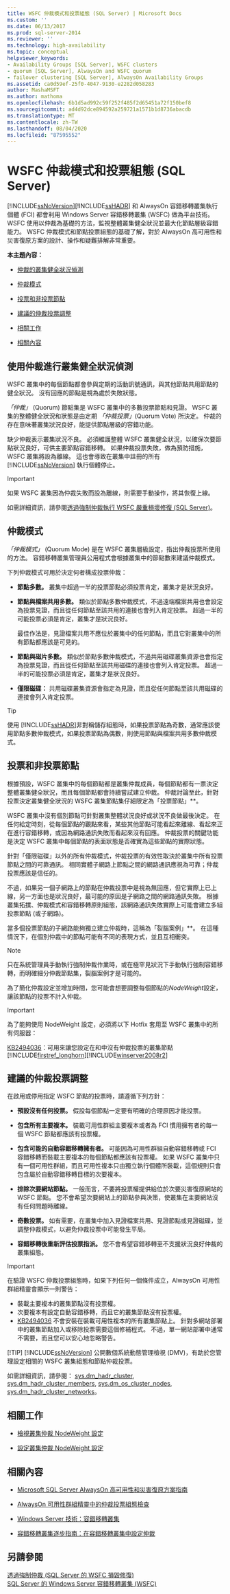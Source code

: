 ```yaml
---
title: WSFC 仲裁模式和投票組態 (SQL Server) | Microsoft Docs
ms.custom: ''
ms.date: 06/13/2017
ms.prod: sql-server-2014
ms.reviewer: ''
ms.technology: high-availability
ms.topic: conceptual
helpviewer_keywords:
- Availability Groups [SQL Server], WSFC clusters
- quorum [SQL Server], AlwaysOn and WSFC quorum
- failover clustering [SQL Server], AlwaysOn Availability Groups
ms.assetid: ca0d59ef-25f0-4047-9130-e2282d058283
author: MashaMSFT
ms.author: mathoma
ms.openlocfilehash: 6b1d5ad992c59f252f485f2d65451a72f150bef8
ms.sourcegitcommit: ad4d92dce894592a259721a1571b1d8736abacdb
ms.translationtype: MT
ms.contentlocale: zh-TW
ms.lasthandoff: 08/04/2020
ms.locfileid: "87595552"
---
```

# <a name="wsfc-quorum-modes-and-voting-configuration-sql-server"></a>WSFC 仲裁模式和投票組態 (SQL Server)
  [!INCLUDE[ssNoVersion](../../../includes/ssnoversion-md.md)][!INCLUDE[ssHADR](../../../includes/sshadr-md.md)] 和 AlwaysOn 容錯移轉叢集執行個體 (FCI) 都會利用 Windows Server 容錯移轉叢集 (WSFC) 做為平台技術。  WSFC 使用以仲裁為基礎的方法，監視整體叢集健全狀況並最大化節點層級容錯能力。 WSFC 仲裁模式和節點投票組態的基礎了解，對於 AlwaysOn 高可用性和災害復原方案的設計、操作和疑難排解非常重要。  
  
 **本主題內容：**  
  
-   [仲裁的叢集健全狀況偵測](#ClusterHealthDetectionbyQuorum)  
  
-   [仲裁模式](#QuorumModes)  
  
-   [投票和非投票節點](#VotingandNonVotingNodes)  
  
-   [建議的仲裁投票調整](#RecommendedAdjustmentstoQuorumVoting)  
  
-   [相關工作](#RelatedTasks)  
  
-   [相關內容](#RelatedContent)  
  
##  <a name="cluster-health-detection-by-quorum"></a><a name="ClusterHealthDetectionbyQuorum"></a> 使用仲裁進行叢集健全狀況偵測  
 WSFC 叢集中的每個節點都會參與定期的活動訊號通訊，與其他節點共用節點的健全狀況。 沒有回應的節點是視為處於失敗狀態。  
  
 *「仲裁」* (Quorum) 節點集是 WSFC 叢集中的多數投票節點和見證。 WSFC 叢集的整體健全狀況和狀態是由定期 *「仲裁投票」*(Quorum Vote) 所決定。  仲裁的存在意味著叢集狀況良好，能提供節點層級的容錯功能。  
  
 缺少仲裁表示叢集狀況不良。  必須維護整體 WSFC 叢集健全狀況，以確保次要節點狀況良好，可供主要節點容錯移轉。  如果仲裁投票失敗，做為預防措施，WSFC 叢集將設為離線。  這也會導致在叢集中註冊的所有 [!INCLUDE[ssNoVersion](../../../includes/ssnoversion-md.md)] 執行個體停止。  
  
> [!IMPORTANT]  
>  如果 WSFC 叢集因為仲裁失敗而設為離線，則需要手動操作，將其恢復上線。  
>   
>  如需詳細資訊，請參閱[透過強制仲裁執行 WSFC 嚴重損壞修復 &#40;SQL Server&#41;](wsfc-disaster-recovery-through-forced-quorum-sql-server.md)。  
  
##  <a name="quorum-modes"></a><a name="QuorumModes"></a>仲裁模式  
 *「仲裁模式」* (Quorum Mode) 是在 WSFC 叢集層級設定，指出仲裁投票所使用的方法。  容錯移轉叢集管理員公用程式會根據叢集中的節點數來建議仲裁模式。  
  
 下列仲裁模式可用於決定何者構成投票仲裁：  
  
-   **節點多數。** 叢集中超過一半的投票節點必須投票肯定，叢集才是狀況良好。  
  
-   **節點與檔案共用多數。** 類似於節點多數仲裁模式，不過遠端檔案共用也會設定為投票見證，而且從任何節點至該共用的連接也會列入肯定投票。  超過一半的可能投票必須是肯定，叢集才是狀況良好。  
  
     最佳作法是，見證檔案共用不應位於叢集中的任何節點，而且它對叢集中的所有節點都應該是可見的。  
  
-   **節點與磁片多數。** 類似於節點多數仲裁模式，不過共用磁碟叢集資源也會指定為投票見證，而且從任何節點至該共用磁碟的連接也會列入肯定投票。  超過一半的可能投票必須是肯定，叢集才是狀況良好。  
  
-   **僅限磁碟：** 共用磁碟叢集資源會指定為見證，而且從任何節點至該共用磁碟的連接會列入肯定投票。  
  
> [!TIP]  
>  使用 [!INCLUDE[ssHADR](../../../includes/sshadr-md.md)]非對稱儲存組態時，如果投票節點為奇數，通常應該使用節點多數仲裁模式，如果投票節點為偶數，則使用節點與檔案共用多數仲裁模式。  
  
##  <a name="voting-and-non-voting-nodes"></a><a name="VotingandNonVotingNodes"></a> 投票和非投票節點  
 根據預設，WSFC 叢集中的每個節點都是叢集仲裁成員，每個節點都有一票決定整體叢集健全狀況，而且每個節點都會持續嘗試建立仲裁。  仲裁討論至此，針對投票決定叢集健全狀況的 WSFC 叢集節點集仔細限定為「投票節點」**。  
  
 WSFC 叢集中沒有個別節點可針對叢集整體狀況良好或狀況不良做最後決定。  在任何給定時刻，從每個節點的觀點來看，某些其他節點可能看起來離線、看起來正在進行容錯移轉，或因為網路通訊失敗而看起來沒有回應。  仲裁投票的關鍵功能是決定 WSFC 叢集中每個節點的表面狀態是否確實為這些節點的實際狀態。  
  
 針對「僅限磁碟」以外的所有仲裁模式，仲裁投票的有效性取決於叢集中所有投票節點之間的可靠通訊。 相同實體子網路上節點之間的網路通訊應視為可靠；仲裁投票應該是信任的。  
  
 不過，如果另一個子網路上的節點在仲裁投票中是視為無回應，但它實際上已上線，另一方面也是狀況良好，最可能的原因是子網路之間的網路通訊失敗。  根據叢集拓撲、仲裁模式和容錯移轉原則組態，該網路通訊失敗實際上可能會建立多組投票節點 (或子網路)。  
  
 當多個投票節點的子網路能夠獨立建立仲裁時，這稱為「裂腦案例」**。  在這種情況下，在個別仲裁中的節點可能有不同的表現方式，並且互相衝突。  
  
> [!NOTE]  
>  只在系統管理員手動執行強制仲裁作業時，或在極罕見狀況下手動執行強制容錯移轉，而明確細分仲裁節點集，裂腦案例才是可能的。  
  
 為了簡化仲裁設定並增加時間，您可能會想要調整每個節點的*NodeWeight*設定，讓該節點的投票不計入仲裁。  
  
> [!IMPORTANT]  
>  為了能夠使用 NodeWeight 設定，必須將以下 Hotfix 套用至 WSFC 叢集中的所有伺服器：  
>   
>  [KB2494036](https://support.microsoft.com/kb/2494036)：可用來讓您設定在和中沒有仲裁投票的叢集節點 [!INCLUDE[firstref_longhorn](../../../includes/firstref-longhorn-md.md)][!INCLUDE[winserver2008r2](../../../includes/winserver2008r2-md.md)]  
  
##  <a name="recommended-adjustments-to-quorum-voting"></a><a name="RecommendedAdjustmentstoQuorumVoting"></a> 建議的仲裁投票調整  
 在啟用或停用指定 WSFC 節點的投票時，請遵循下列方針：  
  
-   **預設沒有任何投票。** 假設每個節點一定要有明確的合理原因才能投票。  
  
-   **包含所有主要複本。** 裝載可用性群組主要複本或者為 FCI 慣用擁有者的每一個 WSFC 節點都應該有投票權。  
  
-   **包含可能的自動容錯移轉擁有者。** 可能因為可用性群組自動容錯移轉或 FCI 容錯移轉而裝載主要複本的每個節點都應該有投票權。 如果 WSFC 叢集中只有一個可用性群組，而且可用性複本只由獨立執行個體所裝載，這個規則只會包含屬於自動容錯移轉目標的次要複本。  
  
-   **排除次要網站節點。** 一般而言，不要將投票權提供給位於次要災害復原網站的 WSFC 節點。  您不會希望次要網站上的節點參與決策，使叢集在主要網站沒有任何問題時離線。  
  
-   **奇數投票。** 如有需要，在叢集中加入見證檔案共用、見證節點或見證磁碟，並調整仲裁模式，以避免仲裁投票中可能發生平局。  
  
-   **容錯移轉後重新評估投票指派。** 您不會希望容錯移轉至不支援狀況良好仲裁的叢集組態。  
  
> [!IMPORTANT]
>  在驗證 WSFC 仲裁投票組態時，如果下列任何一個條件成立，AlwaysOn 可用性群組精靈會顯示一則警告：  
> 
>  -   裝載主要複本的叢集節點沒有投票權。  
> -   次要複本有設定自動容錯移轉，而且它的叢集節點沒有投票權。  
> -   [KB2494036](https://support.microsoft.com/kb/2494036) 不會安裝在裝載可用性複本的所有叢集節點上。 針對多網站部署中的叢集節點加入或移除投票需要這個修補程式。 不過，單一網站部署中通常不需要，而且您可以安心地忽略警告。  
> 
> [!TIP]
>  [!INCLUDE[ssNoVersion](../../../includes/ssnoversion-md.md)] 公開數個系統動態管理檢視 (DMV)，有助於您管理設定相關的 WSFC 叢集組態和節點仲裁投票。  
> 
>  如需詳細資訊，請參閱：  [sys.dm_hadr_cluster](/sql/relational-databases/system-dynamic-management-views/sys-dm-hadr-cluster-transact-sql), [sys.dm_hadr_cluster_members](/sql/relational-databases/system-dynamic-management-views/sys-dm-hadr-cluster-members-transact-sql), [sys.dm_os_cluster_nodes](/sql/relational-databases/system-dynamic-management-views/sys-dm-os-nodes-transact-sql), [sys.dm_hadr_cluster_networks](/sql/relational-databases/system-dynamic-management-views/sys-dm-hadr-cluster-networks-transact-sql)。  
  
##  <a name="related-tasks"></a><a name="RelatedTasks"></a> 相關工作  
  
-   [檢視叢集仲裁 NodeWeight 設定](view-cluster-quorum-nodeweight-settings.md)  
  
-   [設定叢集仲裁 NodeWeight 設定](configure-cluster-quorum-nodeweight-settings.md)  
  
##  <a name="related-content"></a><a name="RelatedContent"></a> 相關內容  
  
-   [Microsoft SQL Server AlwaysOn 高可用性和災害復原方案指南](https://go.microsoft.com/fwlink/?LinkId=227600)  
  
-   [AlwaysOn 可用性群組精靈中的仲裁投票組態檢查](https://blogs.msdn.com/b/sqlalwayson/archive/2012/03/13/quorum-vote-configuration-check-in-alwayson-availability-group-wizards-andy-jing.aspx)  
  
-   [Windows Server 技術：容錯移轉叢集](https://technet.microsoft.com/library/cc732488\(v=WS.10\).aspx)  
  
-   [容錯移轉叢集逐步指南：在容錯移轉叢集中設定仲裁](https://technet.microsoft.com/library/cc770620\(WS.10\).aspx)  
  
## <a name="see-also"></a>另請參閱  
 [透過強制仲裁 &#40;SQL Server 的 WSFC 損毀修復&#41;](wsfc-disaster-recovery-through-forced-quorum-sql-server.md)   
 [SQL Server 的 Windows Server 容錯移轉叢集 &#40;WSFC&#41;](windows-server-failover-clustering-wsfc-with-sql-server.md)  
  
  
